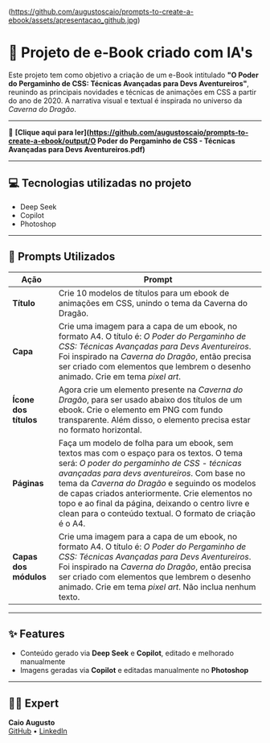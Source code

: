 (https://github.com/augustoscaio/prompts-to-create-a-ebook/assets/apresentacao_github.jpg)

# 📘 Projeto de e-Book criado com IA's

Este projeto tem como objetivo a criação de um e-Book intitulado **"O Poder do Pergaminho de CSS: Técnicas Avançadas para Devs Aventureiros"**, reunindo as principais novidades e técnicas de animações em CSS a partir do ano de 2020. A narrativa visual e textual é inspirada no universo da *Caverna do Dragão*.

---

📕 **[Clique aqui para ler](https://github.com/augustoscaio/prompts-to-create-a-ebook/output/O Poder do Pergaminho de CSS - Técnicas Avançadas para Devs Aventureiros.pdf)**  

---

## 💻 Tecnologias utilizadas no projeto

- Deep Seek
- Copilot
- Photoshop

---

## 🧠 Prompts Utilizados

| Ação              | Prompt |
|-------------------|--------|
| **Título**        | Crie 10 modelos de títulos para um ebook de animações em CSS, unindo o tema da Caverna do Dragão. |
| **Capa**          | Crie uma imagem para a capa de um ebook, no formato A4. O título é: *O Poder do Pergaminho de CSS: Técnicas Avançadas para Devs Aventureiros*. Foi inspirado na *Caverna do Dragão*, então precisa ser criado com elementos que lembrem o desenho animado. Crie em tema *pixel art*. |
| **Ícone dos títulos** | Agora crie um elemento presente na *Caverna do Dragão*, para ser usado abaixo dos títulos de um ebook. Crie o elemento em PNG com fundo transparente. Além disso, o elemento precisa estar no formato horizontal. |
| **Páginas**       | Faça um modelo de folha para um ebook, sem textos mas com o espaço para os textos. O tema será: *O poder do pergaminho de CSS - técnicas avançadas para devs aventureiros*. Com base no tema da *Caverna do Dragão* e seguindo os modelos de capas criados anteriormente. Crie elementos no topo e ao final da página, deixando o centro livre e clean para o conteúdo textual. O formato de criação é o A4. |
| **Capas dos módulos** | Crie uma imagem para a capa de um ebook, no formato A4. O título é: *O Poder do Pergaminho de CSS: Técnicas Avançadas para Devs Aventureiros*. Foi inspirado na *Caverna do Dragão*, então precisa ser criado com elementos que lembrem o desenho animado. Crie em tema *pixel art*. Não inclua nenhum texto. |

---

## ✨ Features

- Conteúdo gerado via **Deep Seek** e **Copilot**, editado e melhorado manualmente
- Imagens geradas via **Copilot** e editadas manualmente no **Photoshop**

---

## 👨‍💻 Expert

**Caio Augusto**  
[GitHub](https://github.com/augustoscaio/) • [LinkedIn](https://www.linkedin.com/in/caio-augusto-sa/)

